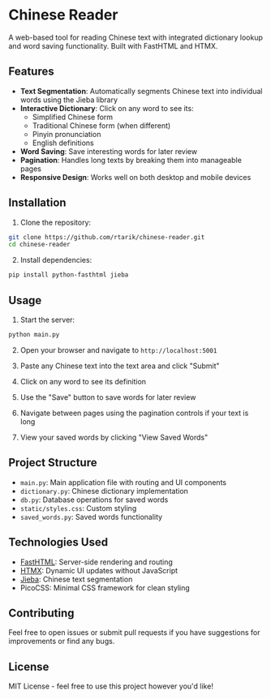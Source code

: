 # Chinese Reader

A web-based tool for reading Chinese text with integrated dictionary lookup and word saving functionality. Built with FastHTML and HTMX.

## Features

- **Text Segmentation**: Automatically segments Chinese text into individual words using the Jieba library
- **Interactive Dictionary**: Click on any word to see its:
  - Simplified Chinese form
  - Traditional Chinese form (when different)
  - Pinyin pronunciation
  - English definitions
- **Word Saving**: Save interesting words for later review
- **Pagination**: Handles long texts by breaking them into manageable pages
- **Responsive Design**: Works well on both desktop and mobile devices

## Installation

1. Clone the repository:
```bash
git clone https://github.com/rtarik/chinese-reader.git
cd chinese-reader
```

2. Install dependencies:
```bash
pip install python-fasthtml jieba
```

## Usage

1. Start the server:
```bash
python main.py
```

2. Open your browser and navigate to `http://localhost:5001`

3. Paste any Chinese text into the text area and click "Submit"

4. Click on any word to see its definition

5. Use the "Save" button to save words for later review

6. Navigate between pages using the pagination controls if your text is long

7. View your saved words by clicking "View Saved Words"

## Project Structure

- `main.py`: Main application file with routing and UI components
- `dictionary.py`: Chinese dictionary implementation
- `db.py`: Database operations for saved words
- `static/styles.css`: Custom styling
- `saved_words.py`: Saved words functionality

## Technologies Used

- [FastHTML](https://fastht.ml/): Server-side rendering and routing
- [HTMX](https://htmx.org/): Dynamic UI updates without JavaScript
- [Jieba](https://github.com/fxsjy/jieba): Chinese text segmentation
- PicoCSS: Minimal CSS framework for clean styling

## Contributing

Feel free to open issues or submit pull requests if you have suggestions for improvements or find any bugs.

## License

MIT License - feel free to use this project however you'd like! 